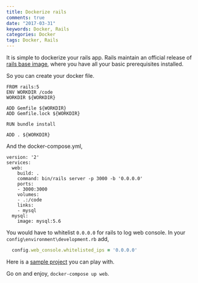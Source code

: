 ```yaml
---
title: Dockerize rails
comments: true
date: "2017-03-31"
keywords: Docker, Rails
categories: Docker
tags: Docker, Rails
---
```


It is simple to dockerize your rails app. Rails maintain an official release of [rails base image](https://hub.docker.com/r/library/rails/), where you have all your basic prerequisites installed.

So you can create your docker file.

```docker
FROM rails:5
ENV WORKDIR /code
WORKDIR ${WORKDIR}

ADD Gemfile ${WORKDIR}
ADD Gemfile.lock ${WORKDIR}

RUN bundle install

ADD . ${WORKDIR}
```

And the docker-compose.yml,

```docker
version: '2'
services:
  web:
    build: .
    command: bin/rails server -p 3000 -b '0.0.0.0'
    ports:
    - 3000:3000
    volumes:
    - .:/code
    links:
    - mysql
  mysql:
    image: mysql:5.6
```

You would have to whitelist `0.0.0.0` for rails to log web console. In your `config\environment\development.rb` add,

```ruby
  config.web_console.whitelisted_ips = '0.0.0.0'
```

Here is a [sample project](https://github.com/ashrafuzzaman/resumebuilder) you can play with.

Go on and enjoy, `docker-compose up web`.